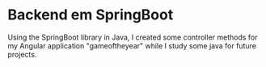 # Backend em SpringBoot


Using the SpringBoot library in Java, I created some controller methods for my Angular application "gameoftheyear" while I study some java for future projects.